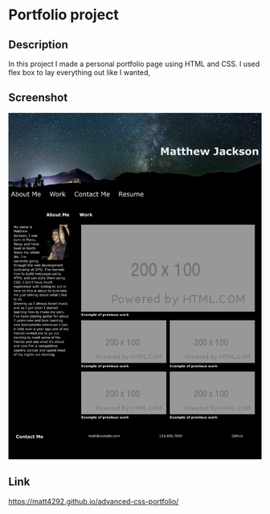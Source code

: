 # Portfolio project

## Description
In this project I made a personal portfolio page using HTML and CSS. I used flex box to lay everything out like I wanted, 

## Screenshot
![Screenshot of my portfolio page](./assets/images/screenshot.jpg)

## Link
https://matt4292.github.io/advanced-css-portfolio/
